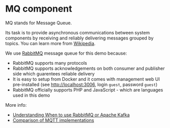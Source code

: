 # MQ component

MQ stands for Message Queue.

Its task is to provide asynchronous communications between system components by receiving and reliably delivering messages grouped by topics. You can learn more from [Wikipedia](https://en.wikipedia.org/wiki/Message_queue).

We use [RabbitMQ](https://www.rabbitmq.com) message queue for this demo because:
 * RabbitMQ supports many protocols
 * RabbitMQ supports acknowledgements on both consumer and publisher side which guarentees reliable delivery
 * It is easy to setup from Docker and it comes with management web UI pre-installed (see [http://localhost:3006](http://localhost:3005), login `guest`, password `guest`)
 * RabbitMQ officially supports PHP and JavaScript - which are languages used in this demo

More info:
 * [Understanding When to use RabbitMQ or Apache Kafka](https://tanzu.vmware.com/content/blog/understanding-when-to-use-rabbitmq-or-apache-kafka)
 * [Comparison of MQTT implementations](https://en.wikipedia.org/wiki/Comparison_of_MQTT_implementations)
 